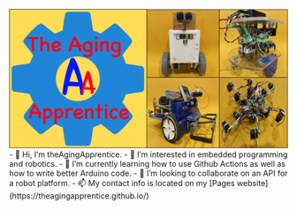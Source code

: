<!---
theAgingApprentice/theAgingApprentice is a ✨ special ✨ repository because its `README.md` (this file) appears on your GitHub profile.
You can click the Preview link to take a look at your changes.
--->
<img title="agingApprenticeBanner" alt="Alt text" src="https://github.com/theAgingApprentice/theAgingApprentice/blob/main/agingApprenticeBanner.png">
- 👋 Hi, I’m theAgingApprentice.
- 👀 I’m interested in embedded programming and robotics.
- 🌱 I’m currently learning how to use Github Actions as well as how to write better Arduino code.
- 💞️ I’m looking to collaborate on an API for a robot platform.
- 📫 My contact info is located on my [Pages website](https://theagingapprentice.github.io/)
